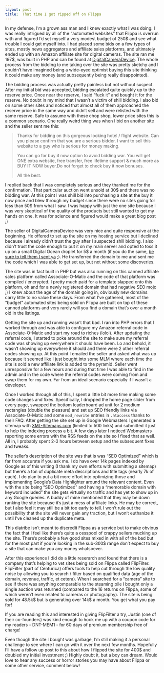 ```yaml
---
layout: post
title:  That time I got ripped off on Flippa
---
```


In my defense, I’m a grown ass man and I knew exactly what I was doing. I was really intrigued by all of the “automated websites” that Flippa is overrun with and figured I’d set myself a very modest budget of 250$ and see what trouble I could get myself into. I had placed some bids on a few types of sites, mostly news aggregators and affiliate sales platforms, and ultimately ended up with an Amazon affiliate site for digital cameras. The site ran me 197$, was built in PHP and can be found at [DigitalCameraDevice](http://digitalcameradevice.com). The whole process from the bidding to me taking over the site was pretty sketchy and I couldn’t have imagined being a wide-eyed optimist buying this site thinking it could make any money (and subsequently being really disappointed).

The bidding process was actually pretty painless but not without suspect. After my initial bid was accepted, bidding escalated quite quickly up to the reserve price. Once near the reserve, I said “fuck it” and bought it for the reserve. No doubt in my mind that I wasn’t a victim of shill bidding. I also bid on some other sites and noticed that almost all of them approached the reserve price in the same way and didn’t sell and were relisted with the same reserve. Safe to assume with these chop shop, lower price sites this is a common scenario. One really weird thing was when I bid on another site and the seller sent me this:

> Thanks for bidding on this gorgeous looking hotel / flight website.
> Can you please confirm that you are a serious bidder. I want to sell this website to a guy who is serious for money making.
>
> You can go for buy it now option to avoid bidding war.
> You will get ONE extra website, free transfer, free lifetime support & much more as BUY IT NOW buyer.Do not forget to check buy it now bonuses.
>
> All the best.

I replied back that I was completely serious and they thanked me for the confirmation. That particular auction went unsold at 30$ and there was no bidding war. At this point I was shill bid into purchasing a site at the buy it now price and blew through my budget since there were no sites going for less than 50$ from what I saw. I was happy with just the one site because I was very skeptical of the quality of the products but still wanted to get my hands on one. It was for science and figured would make a great blog post ;)

The seller of DigitalCameraDevice was very nice and quite responsive at the beginning. He offered to set up the site on my hosting service but I declined because I already didn’t trust the guy after I suspected shill bidding. I also didn’t trust the code enough to put it on my main server and opted to toss it up on a small Digital Ocean droplet for 5$ a month (if you do the same, [be sure to tell them I sent ya](https://www.digitalocean.com/?refcode=c35d26de972b) ;). He transferred the domain to me and sent me the code which I was able to get set up, but not without some discoveries.

The site was in fact built in PHP but was also running on this canned affiliate sales platform called Associate-O-Matic and the code of that platform was compiled / encrypted. I pretty much paid for a template slapped onto this platform, oh and for a newly registered domain that had negative SEO mojo ;) I knew about the age of the domain going in, obviously new domains carry little to no value these days. From what I’ve gathered, most of the “budget” automated sites being sold on Flippa are built on top of these canned platforms and very rarely will you find a domain that’s over a month old in the listings.

Getting the site up and running wasn’t that bad. I ran into PHP errors that I worked through and was able to configure my Amazon referral code in Associate-O-Matic and start my road to riches (lolol). After updating the referral code, I started to poke around the site to make sure my referral code was showing up everywhere it should have been. Lo and behold, it wasn’t showing up everywhere it should and there were 2 other referral codes showing up. At this point I emailed the seller and asked what was up because it seemed like I just bought into some MLM where each time the site is sold a new affiliate link is added to the pyramid. Seller went unresponsive for a few hours and during that time I was able to find in the admin and in the code where the referral codes were coming from and swap them for my own. Far from an ideal scenario especially if I wasn’t a developer.

Once I worked through all of this, I spent a little bit more time making some code changes and fixes. Specifically, I dropped the home page slider from every page, swapped the bottom leaderboard ad unit for 2 medium rectangles (double the pleasure) and set up SEO friendly links via Associate-O-Matic and some `mod_rewrite` entries in `.htaccess` thanks to their FAQ. After getting the site set up in Google Webmasters I generated a sitemap with [XML-Sitemaps.com](http://www.xml-sitemaps.com) (limited to 500 links) and submitted it just to help the indexing process a bit. A few days later I noticed Webmasters reporting some errors with the RSS feeds on the site so I fixed that as well. All in, I probably spent 2-3 hours between setup and the subsequent fixes and tweaks.

The seller’s description of the site was that is was “SEO Optimized” which is far from accurate if you ask me. I do have over 14k pages indexed by Google as of this writing (I thank my own efforts with submitting a sitemap) but there’s a ton of duplicate meta descriptions and title tags (nearly 7k of each). I do plan to put a bit more effort into optimizing those and implementing Google’s Data Highlighter around the relevant content. Even with the site being “SEO Optimized” and having a “memorable domain with keyword included” the site gets virtually no traffic and has yet to show up in any Google queries. A buddy of mine mentioned that they may be down ranking the site because it’s just a mess of affiliate links. He may be correct, but I also feel it may still be a bit too early to tell. I won’t rule out the possibility that the site will never gain any traction, but I won’t euthanize it until I’ve cleaned up the duplicate meta.

This diatribe isn’t meant to discredit Flippa as a service but to make obvious the fact that I feel like there’s quite a cesspool of crappy sellers mucking up the site. There’s probably a few good sites mixed in with all of the bad but for the most part if you’re looking in the sub-300$ range don’t expect to buy a site that can make you any money whatsoever.

After this experience I did do a little reserarch and found that there is a company that’s helping to vet sites being sold on Flippa called FlipFilter. FlipFilter (part of Centurica) offers tools to help cut through the low quality noise by allowing you to search / filter based on qualified data (age of the domain, revenue, traffic, et cetera). When I searched for a “camera” site to see if there was anything comparable to the steaming pile I bought only a single auction was returned (compared to the 16 returns on Flippa, some of which weren’t even related to cameras or photography). The site is being sold for 48.5k$ but is generating over 14k$ a month. You get what you pay for!

If you are reading this and interested in giving FlipFilter a try, Justin (one of their co-founders) was kind enough to hook me up with a coupon code for my readers - DNT-MEM1 - for 60 days of premium membership free of charge!

Even though the site I bought was garbage, I’m still making it a personal challenge to see where I can go with it over the next few months. Hopefully I’ll have a follow up post to this about how I flipped the site for 400$ and doubled my initial investment ;) Highly doubt it, but a boy can dream. Would love to hear any success or horror stories you may have about Flippa or some other service, comment below!
